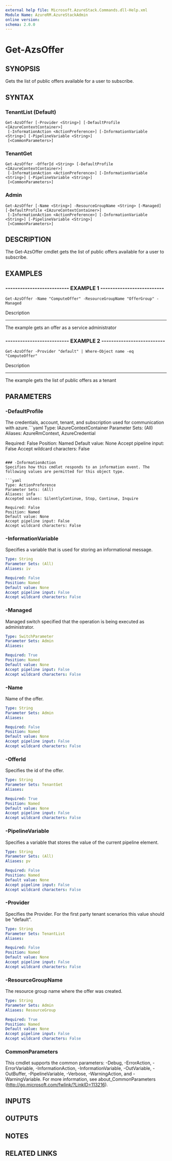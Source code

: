 ```yaml
---
external help file: Microsoft.AzureStack.Commands.dll-Help.xml
Module Name: AzureRM.AzureStackAdmin
online version: 
schema: 2.0.0
---
```


# Get-AzsOffer

## SYNOPSIS
Gets the list of public offers available for a user to subscribe. 

## SYNTAX

### TenantList (Default)
```
Get-AzsOffer [-Provider <String>] [-DefaultProfile <IAzureContextContainer>]
 [-InformationAction <ActionPreference>] [-InformationVariable <String>] [-PipelineVariable <String>]
 [<CommonParameters>]
```

### TenantGet
```
Get-AzsOffer -OfferId <String> [-DefaultProfile <IAzureContextContainer>]
 [-InformationAction <ActionPreference>] [-InformationVariable <String>] [-PipelineVariable <String>]
 [<CommonParameters>]
```

### Admin
```
Get-AzsOffer [-Name <String>] -ResourceGroupName <String> [-Managed] [-DefaultProfile <IAzureContextContainer>]
 [-InformationAction <ActionPreference>] [-InformationVariable <String>] [-PipelineVariable <String>]
 [<CommonParameters>]
```

## DESCRIPTION
The Get-AzsOffer cmdlet gets the list of public offers available for a user to subscribe. 

## EXAMPLES

### -------------------------- EXAMPLE 1 --------------------------
```
Get-AzsOffer -Name "ComputeOffer" -ResourceGroupName "OfferGroup" -Managed
```

Description

-----------

The example gets an offer as a service administrator

### -------------------------- EXAMPLE 2 --------------------------
```
Get-AzsOffer -Provider "default" | Where-Object name -eq "ComputeOffer"
```

Description

-----------

The example gets the list of public offers as a tenant

## PARAMETERS

### -DefaultProfile
The credentials, account, tenant, and subscription used for communication with azure.```yaml
Type: IAzureContextContainer
Parameter Sets: (All)
Aliases: AzureRmContext, AzureCredential

Required: False
Position: Named
Default value: None
Accept pipeline input: False
Accept wildcard characters: False
```

### -InformationAction
Specifies how this cmdlet responds to an information event. The following values are permitted for this object type.

```yaml
Type: ActionPreference
Parameter Sets: (All)
Aliases: infa
Accepted values: SilentlyContinue, Stop, Continue, Inquire

Required: False
Position: Named
Default value: None
Accept pipeline input: False
Accept wildcard characters: False
```

### -InformationVariable
Specifies a variable that is used for storing an informational message.

```yaml
Type: String
Parameter Sets: (All)
Aliases: iv

Required: False
Position: Named
Default value: None
Accept pipeline input: False
Accept wildcard characters: False
```

### -Managed
Managed switch specified that the operation is being executed as administrator.

```yaml
Type: SwitchParameter
Parameter Sets: Admin
Aliases: 

Required: True
Position: Named
Default value: None
Accept pipeline input: False
Accept wildcard characters: False
```

### -Name
Name of the offer.

```yaml
Type: String
Parameter Sets: Admin
Aliases: 

Required: False
Position: Named
Default value: None
Accept pipeline input: False
Accept wildcard characters: False
```

### -OfferId
Specifies the id of the offer.

```yaml
Type: String
Parameter Sets: TenantGet
Aliases: 

Required: True
Position: Named
Default value: None
Accept pipeline input: False
Accept wildcard characters: False
```

### -PipelineVariable
Specifies a variable that stores the value of the current pipeline element.

```yaml
Type: String
Parameter Sets: (All)
Aliases: pv

Required: False
Position: Named
Default value: None
Accept pipeline input: False
Accept wildcard characters: False
```

### -Provider
Specifies the Provider.
For the first party tenant scenarios this value should be "default".

```yaml
Type: String
Parameter Sets: TenantList
Aliases: 

Required: False
Position: Named
Default value: None
Accept pipeline input: False
Accept wildcard characters: False
```

### -ResourceGroupName
The resource group name where the offer was created.

```yaml
Type: String
Parameter Sets: Admin
Aliases: ResourceGroup

Required: True
Position: Named
Default value: None
Accept pipeline input: False
Accept wildcard characters: False
```

### CommonParameters
This cmdlet supports the common parameters: -Debug, -ErrorAction, -ErrorVariable, -InformationAction, -InformationVariable, -OutVariable, -OutBuffer, -PipelineVariable, -Verbose, -WarningAction, and -WarningVariable. For more information, see about_CommonParameters (http://go.microsoft.com/fwlink/?LinkID=113216).

## INPUTS

## OUTPUTS

## NOTES

## RELATED LINKS

